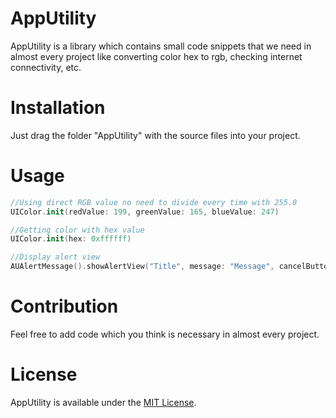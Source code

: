 # AppUtility
AppUtility is a library which contains small code snippets that we need in almost every project like converting color hex to rgb, checking internet connectivity, etc.

# Installation
Just drag the folder "AppUtility" with the source files into your project.

# Usage
```Swift
//Using direct RGB value no need to divide every time with 255.0
UIColor.init(redValue: 199, greenValue: 165, blueValue: 247)

//Getting color with hex value
UIColor.init(hex: 0xffffff)

//Display alert view
AUAlertMessage().showAlertView("Title", message: "Message", cancelButtonTitle: "Cancel")
```

# Contribution
Feel free to add code which you think is necessary in almost every project.

# License
AppUtility is available under the [MIT License](https://raw.githubusercontent.com/sunilsharma08/AppUtility/master/License).
